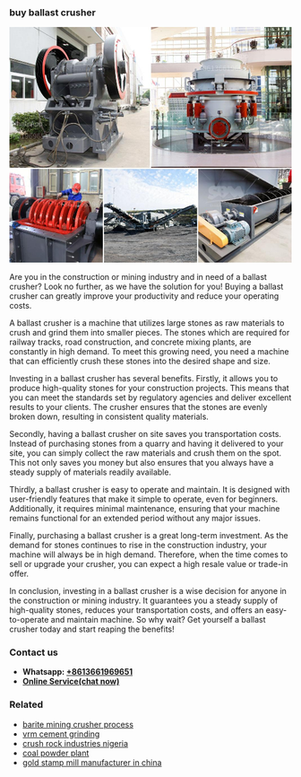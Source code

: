 <h3>buy ballast crusher</h3><img src='1702952951.jpg' alt=''><p>Are you in the construction or mining industry and in need of a ballast crusher? Look no further, as we have the solution for you! Buying a ballast crusher can greatly improve your productivity and reduce your operating costs.</p><p>A ballast crusher is a machine that utilizes large stones as raw materials to crush and grind them into smaller pieces. The stones which are required for railway tracks, road construction, and concrete mixing plants, are constantly in high demand. To meet this growing need, you need a machine that can efficiently crush these stones into the desired shape and size.</p><p>Investing in a ballast crusher has several benefits. Firstly, it allows you to produce high-quality stones for your construction projects. This means that you can meet the standards set by regulatory agencies and deliver excellent results to your clients. The crusher ensures that the stones are evenly broken down, resulting in consistent quality materials.</p><p>Secondly, having a ballast crusher on site saves you transportation costs. Instead of purchasing stones from a quarry and having it delivered to your site, you can simply collect the raw materials and crush them on the spot. This not only saves you money but also ensures that you always have a steady supply of materials readily available.</p><p>Thirdly, a ballast crusher is easy to operate and maintain. It is designed with user-friendly features that make it simple to operate, even for beginners. Additionally, it requires minimal maintenance, ensuring that your machine remains functional for an extended period without any major issues.</p><p>Finally, purchasing a ballast crusher is a great long-term investment. As the demand for stones continues to rise in the construction industry, your machine will always be in high demand. Therefore, when the time comes to sell or upgrade your crusher, you can expect a high resale value or trade-in offer.</p><p>In conclusion, investing in a ballast crusher is a wise decision for anyone in the construction or mining industry. It guarantees you a steady supply of high-quality stones, reduces your transportation costs, and offers an easy-to-operate and maintain machine. So why wait? Get yourself a ballast crusher today and start reaping the benefits!</p><h3>Contact us</h3><ul><li><strong>Whatsapp:&nbsp;<a href="https://wa.me/8613661969651">+8613661969651</a></strong></li><li><a href="https://swt.shibang-china.com/?git&amp;zhl&amp;buy ballast crusher"><strong>Online Service(chat now)</strong></a></li></ul><h3>Related</h3><ul><li><a href='barite mining crusher process.md'>barite mining crusher process</a></li><li><a href='vrm cement grinding.md'>vrm cement grinding</a></li><li><a href='crush rock industries nigeria.md'>crush rock industries nigeria</a></li><li><a href='coal powder plant.md'>coal powder plant</a></li><li><a href='gold stamp mill manufacturer in china.md'>gold stamp mill manufacturer in china</a></li></ul>